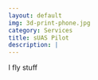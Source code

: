 ```yaml
---
layout: default
img: 3d-print-phone.jpg
category: Services
title: sUAS Pilot
description: |
---
```

I fly stuff
